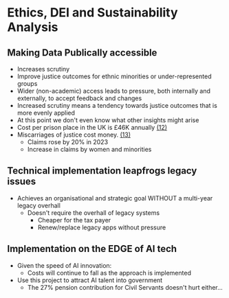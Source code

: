 # Ethics, DEI and Sustainability Analysis

## Making Data Publically accessible
* Increases scrutiny
* Improve justice outcomes for ethnic minorities or under-represented groups
* Wider (non-academic) access leads to pressure, both internally and externally, to accept feedback and changes
* Increased scrutiny means a tendency towards justice outcomes that is more evenly applied
* At this point we don't even know what other insights might arise 
* Cost per prison place in the UK is £46K annually [(12)](./references_1.md#ReportCostofInequality)
* Miscarriages of justice cost money. [(13)](./references_1.md#ccrc-annual-report)
  * Claims rose by 20% in 2023
  * Increase in claims by women and minorities

## Technical implementation leapfrogs legacy issues
* Achieves an organisational and strategic goal WITHOUT a multi-year legacy overhall
  * Doesn't require the overhall of legacy systems
    * Cheaper for the tax payer
    * Renew/replace legacy apps without pressure

## Implementation on the EDGE of AI tech
* Given the speed of AI innovation:
  * Costs will continue to fall as the approach is implemented
* Use this project to attract AI talent into government
  * The 27% pension contribution for Civil Servants doesn't hurt either...
